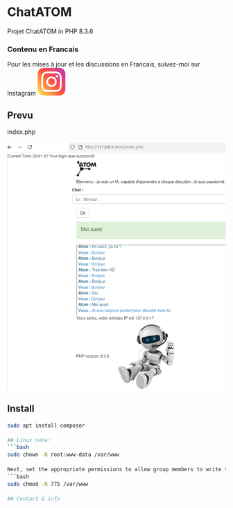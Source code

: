 # ChatATOM
Projet ChatATOM in PHP 8.3.6

### Contenu en Francais

Pour les mises à jour et les discussions en Francais, suivez-moi sur Instagram
[![Instagram Follow N3oray](https://raw.githubusercontent.com/N3oRay/inpaint-web/main/media/instagram-s.png)](https://www.instagram.com/n3oray/)

## Prevu
index.php
<div style="display: flex; justify-content: center; align-items: center; gap: 1em; margin: 0 0 2em 0;">
  <img src="./prevu.png" style="flex-grow: 1; flex-shrink: 1;" />
</div>


## Install
```bash
sudo apt install composer

## Linux note:
```bash
sudo chown -R root:www-data /var/www

Next, set the appropriate permissions to allow group members to write to these directories:
```bash
sudo chmod -R 775 /var/www

## Contact & info

